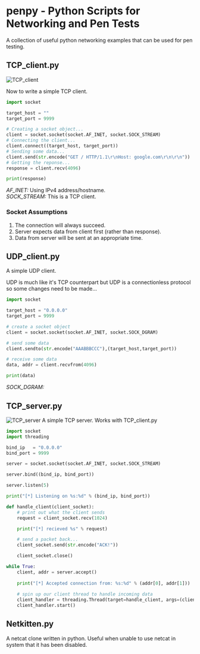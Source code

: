 # penpy - Python Scripts for Networking and Pen Tests
A collection of useful python networking examples that can be used for pen testing.

## TCP_client.py
![TCP_client](https://github.com/adamdadd/penpy/img/TCP_client.png)

Now to write a simple TCP client.
```python
import socket

target_host = ""
target_port = 9999

# Creating a socket object...
client = socket.socket(socket.AF_INET, socket.SOCK_STREAM)
# Connecting the client...
client.connect((target_host, target_port))
# Sending some data...
client.send(str.encode("GET / HTTP/1.1\r\nHost: google.com\r\n\r\n"))
# Getting the reponse...
response = client.recv(4096)

print(response)
```
<i>AF_INET:</i> Using IPv4 address/hostname.\
<i>SOCK_STREAM:</i> This is a TCP client.

### Socket Assumptions
<ol>
<li> The connection will always succeed.
<li> Server expects data from client first (rather than response).
<li> Data from server will be sent at an appropriate time. 
</ol>

## UDP_client.py
A simple UDP client.

UDP is much like it's TCP counterpart but UDP is a connectionless protocol so some changes need to be made...
```python
import socket

target_host = "0.0.0.0"
target_port = 9999

# create a socket object
client = socket.socket(socket.AF_INET, socket.SOCK_DGRAM)

# send some data
client.sendto(str.encode("AAABBBCCC"),(target_host,target_port))

# receive some data
data, addr = client.recvfrom(4096)

print(data)
```
<i>SOCK_DGRAM:</i>  

## TCP_server.py
![TCP_server](https://github.com/adamdadd/penpy/img/TCP_server.png)
A simple TCP server. Works with TCP_client.py 
```python
import socket
import threading

bind_ip   = "0.0.0.0"
bind_port = 9999

server = socket.socket(socket.AF_INET, socket.SOCK_STREAM)

server.bind((bind_ip, bind_port))

server.listen(5)

print("[*] Listening on %s:%d" % (bind_ip, bind_port))

def handle_client(client_socket):
    # print out what the client sends
    request = client_socket.recv(1024)

    print("[*] recieved %s" % request)

    # send a packet back...
    client_socket.send(str.encode("ACK!"))

    client_socket.close()

while True:
    client, addr = server.accept()
    
    print("[*] Accepted connection from: %s:%d" % (addr[0], addr[1]))
    
    # spin up our client thread to handle incoming data
    client_handler = threading.Thread(target=handle_client, args=(client,))
    client_handler.start()
```
## Netkitten.py
A netcat clone written in python. Useful when unable to use netcat in system that it has been disabled.